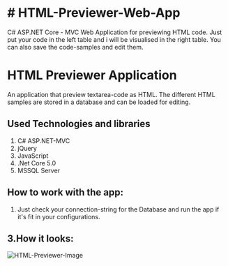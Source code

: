 <h1># HTML-Previewer-Web-App</h1>
<p1>C# ASP.NET Core - MVC Web Application for previewing HTML code. Just put your code in the left table and i will be visualised in the right table. You can also save the code-samples and edit them.</p1>

# HTML Previewer Application

An application that preview textarea-code as HTML. The different HTML samples are stored in a database and can be loaded for editing.

## Used Technologies and libraries

1. C# ASP.NET-MVC
1. jQuery
2. JavaScript
3. .Net Core 5.0
4. MSSQL Server

## How to work with the app:

1. Just check your connection-string for the Database and run the app if it's fit in your configurations.

## 3.How it looks:
![HTML-Previewer-Image](https://user-images.githubusercontent.com/58393766/137405561-2bb85436-2a71-44ca-80a5-1082132ea999.png)

